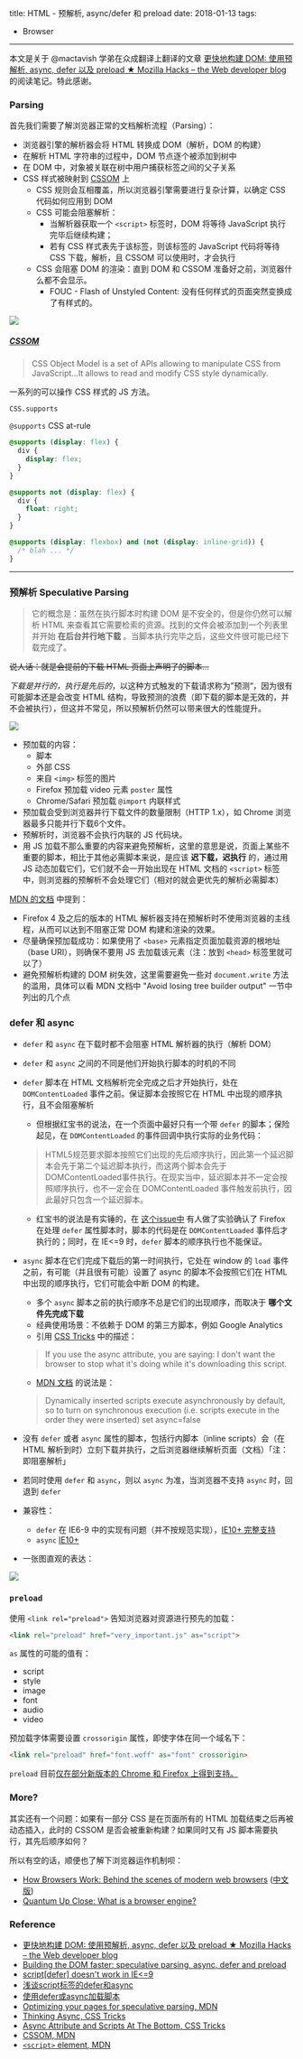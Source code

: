 title: HTML - 预解析, async/defer 和 preload
date: 2018-01-13
tags:
- Browser
---

本文是关于 @mactavish 学弟在众成翻译上翻译的文章 [更快地构建 DOM: 使用预解析, async, defer 以及 preload ★ Mozilla Hacks – the Web developer blog](http://www.zcfy.cc/article/building-the-dom-faster-speculative-parsing-async-defer-and-preload-x2605-mozilla-hacks-8211-the-web-developer-blog-4224.html) 的阅读笔记。特此感谢。
<!--more-->


### Parsing

首先我们需要了解浏览器正常的文档解析流程（Parsing）：

* 浏览器引擎的解析器会将 HTML 转换成 DOM（解析，DOM 的构建）
* 在解析 HTML 字符串的过程中，DOM 节点逐个被添加到树中
* 在 DOM 中，对象被关联在树中用户捕获标签之间的父子关系
* CSS 样式被映射到 [CSSOM](https://developer.mozilla.org/en-US/docs/Web/API/CSS_Object_Model) 上
    * CSS 规则会互相覆盖，所以浏览器引擎需要进行复杂计算，以确定 CSS 代码如何应用到 DOM
    * CSS 可能会阻塞解析：
        * 当解析器获取一个 `<script>` 标签时，DOM 将等待 JavaScript 执行完毕后继续构建；
        * 若有 CSS 样式表先于该标签，则该标签的 JavaScript 代码将等待 CSS 下载，解析，且 CSSOM 可以使用时，才会执行
    * CSS 会阻塞 DOM 的渲染：直到 DOM 和 CSSOM 准备好之前，浏览器什么都不会显示。 
        * FOUC - Flash of Unstyled Content: 没有任何样式的页面突然变换成了有样式的。

![](http://p0.qhimg.com/t01e10b4f03dd61fc92.png)

##### [CSSOM](https://developer.mozilla.org/en-US/docs/Web/API/CSS_Object_Model)

> CSS Object Model is a set of APIs allowing to manipulate CSS from JavaScript...It allows to read and modify CSS style dynamically.

一系列的可以操作 CSS 样式的 JS 方法。

`CSS.supports`

`@supports` CSS at-rule

```css
@supports (display: flex) {
  div {
    display: flex;
  }
}

@supports not (display: flex) {
  div {
    float: right;
  }
}

@supports (display: flexbox) and (not (display: inline-grid)) {
  /* blah ... */
}
```

---

### 预解析 Speculative Parsing

> 它的概念是：虽然在执行脚本时构建 DOM 是不安全的，但是你仍然可以解析 HTML 来查看其它需要检索的资源。找到的文件会被添加到一个列表里并开始 **在后台并行地下载** 。当脚本执行完毕之后，这些文件很可能已经下载完成了。

~~说人话：就是会提前的下载 HTML 页面上声明了的脚本...~~

*下载是并行的，执行是先后的*，以这种方式触发的下载请求称为”预测“，因为很有可能脚本还是会改变 HTML 结构，导致预测的浪费（即下载的脚本是无效的，并不会被执行），但这并不常见，所以预解析仍然可以带来很大的性能提升。

![](https://hacks.mozilla.org/files/2017/09/waterfall-2-bold@2x.png)

* 预加载的内容：
    * 脚本
    * 外部 CSS
    * 来自 `<img>` 标签的图片
    * Firefox 预加载 video 元素 `poster` 属性
    * Chrome/Safari 预加载 `@import` 内联样式
* 预加载会受到浏览器并行下载文件的数量限制（HTTP 1.x），如 Chrome 浏览器最多只能并行下载6个文件。
* 预解析时，浏览器不会执行内联的 JS 代码块。
* 用 JS 加载不那么重要的内容来避免预解析，这里的意思是说，页面上某些不重要的脚本，相比于其他必需脚本来说，是应该 **迟下载，迟执行** 的，通过用 JS 动态加载它们，它们就不会一开始出现在 HTML 文档的 `<script>` 标签中，则浏览器的预解析不会处理它们（相对的就会更优先的解析必需脚本）

[MDN 的文档](https://developer.mozilla.org/en-US/docs/Web/HTML/Optimizing_your_pages_for_speculative_parsing) 中提到：

* Firefox 4 及之后的版本的 HTML 解析器支持在预解析时不使用浏览器的主线程，从而可以达到不阻塞正常 DOM 构建和渲染的效果。
* 尽量确保预加载成功：如果使用了 `<base>` 元素指定页面加载资源的根地址（base URI），则确保不要用 JS 去加载该元素（注：放到 `<head>` 标签里就可以了）
* 避免预解析构建的 DOM 树失效，这里需要避免一些对 `document.write` 方法的滥用，具体可以看 MDN 文档中 "Avoid losing tree builder output" 一节中列出的几个点

### defer 和 async

* `defer` 和 `async` 在下载时都不会阻塞 HTML 解析器的执行（解析 DOM）
* `defer` 和 `async` 之间的不同是他们开始执行脚本的时机的不同
* `defer` 脚本在 HTML 文档解析完全完成之后才开始执行，处在 `DOMContentLoaded` 事件之前。保证脚本会按照它在 HTML 中出现的顺序执行，且不会阻塞解析
    * 但根据红宝书的说法，在一个页面中最好只有一个带 `defer` 的脚本；保险起见，在 `DOMContentLoaded` 的事件回调中执行实际的业务代码：
    
    > HTML5规范要求脚本按照它们出现的先后顺序执行，因此第一个延迟脚本会先于第二个延迟脚本执行，而这两个脚本会先于DOMContentLoaded事件执行。在现实当中，延迟脚本并不一定会按照顺序执行，也不一定会在 DOMContentLoaded 事件触发前执行，因此最好只包含一个延迟脚本。
    
    * 红宝书的说法是有实锤的，在 [这个issue中](https://github.com/h5bp/lazyweb-requests/issues/42#issuecomment-1776866) 有人做了实验确认了 Firefox 在处理 `defer` 属性脚本时，脚本的代码是在 `DOMContentLoaded` 事件后才执行的；同时，在 IE<=9 时，`defer` 脚本的顺序执行也不能保证。
 
* `async` 脚本在它们完成下载后的第一时间执行，它处在 window 的 `load` 事件之前，有可能（并且很有可能）设置了 async 的脚本不会按照它们在 HTML 中出现的顺序执行，它们可能会中断 DOM 的构建。
    * 多个 `async` 脚本之前的执行顺序不总是它们的出现顺序，而取决于 **哪个文件先完成下载**
    * 经典使用场景：不依赖于 DOM 的第三方脚本，例如 Google Analytics
    * 引用 [CSS Tricks](https://css-tricks.com/async-attribute-scripts-bottom/) 中的描述：
    
    > If you use the async attribute, you are saying: I don't want the browser to stop what it's doing while it's downloading this script.
    
    *  [MDN 文档](https://developer.mozilla.org/en-US/docs/Web/HTML/Element/script#Attributes) 的说法是：

    > Dynamically inserted scripts execute asynchronously by default, so to turn on synchronous execution (i.e. scripts execute in the order they were inserted) set async=false
* 没有 `defer` 或者 `async` 属性的脚本，包括行内脚本（inline scripts）会（在 HTML 解析到时）立刻下载并执行，之后浏览器继续解析页面（文档）「注：即阻塞解析」
* 若同时使用 `defer` 和 `async`，则以 `async` 为准，当浏览器不支持 `async` 时，回退到 `defer`
* 兼容性：
    * `defer` 在 IE6-9 中的实现有问题（并不按规范实现），[IE10+ 完整支持](https://caniuse.com/#search=defer)
    * `async` [IE10+](https://caniuse.com/#search=async)
* 一张图直观的表达：

![](https://sfault-image.b0.upaiyun.com/28/4a/284aec5bb7f16b3ef4e7482110c5ddbb_articlex)

### `preload`

使用 `<link rel="preload">` 告知浏览器对资源进行预先的加载：

```html
<link rel="preload" href="very_important.js" as="script">
```

`as` 属性的可能的值有：

* script
* style
* image
* font
* audio
* video

预加载字体需要设置 `crossorigin` 属性，即使字体在同一个域名下：

```html
<link rel="preload" href="font.woff" as="font" crossorigin>
```

`preload` 目前[仅在部分新版本的 Chrome 和 Firefox 上得到支持。](https://caniuse.com/#search=preload)

### More?

其实还有一个问题：如果有一部分 CSS 是在页面所有的 HTML 加载结束之后再被动态插入，此时的 CSSOM 是否会被重新构建？如果同时又有 JS 脚本需要执行，其先后顺序如何？

所以有空的话，顺便也了解下浏览器运作机制呗：

* [How Browsers Work: Behind the scenes of modern web browsers](https://www.html5rocks.com/en/tutorials/internals/howbrowserswork/) ([中文版](https://www.html5rocks.com/zh/tutorials/internals/howbrowserswork/))
* [Quantum Up Close: What is a browser engine?](https://hacks.mozilla.org/2017/05/quantum-up-close-what-is-a-browser-engine/)

### Reference

* [更快地构建 DOM: 使用预解析, async, defer 以及 preload ★ Mozilla Hacks – the Web developer blog](http://www.zcfy.cc/article/building-the-dom-faster-speculative-parsing-async-defer-and-preload-x2605-mozilla-hacks-8211-the-web-developer-blog-4224.html)
* [Building the DOM faster: speculative parsing, async, defer and preload](https://hacks.mozilla.org/2017/09/building-the-dom-faster-speculative-parsing-async-defer-and-preload/)
* [script[defer] doesn't work in IE<=9](https://github.com/h5bp/lazyweb-requests/issues/42)
* [浅谈script标签的defer和async](https://segmentfault.com/a/1190000006778717)
* [使用defer或async加载脚本](http://levy.work/2017-01-25-script-defer-and-async/)
* [Optimizing your pages for speculative parsing, MDN](https://developer.mozilla.org/en-US/docs/Web/HTML/Optimizing_your_pages_for_speculative_parsing)
* [Thinking Async, CSS Tricks](https://css-tricks.com/thinking-async/)
* [Async Attribute and Scripts At The Bottom, CSS Tricks](https://css-tricks.com/async-attribute-scripts-bottom/)
* [CSSOM, MDN](https://developer.mozilla.org/en-US/docs/Web/API/CSS_Object_Model)
* [`<script>` element, MDN](https://developer.mozilla.org/en-US/docs/Web/HTML/Element/script)